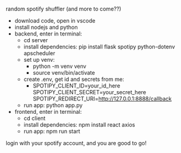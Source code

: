 random spotify shuffler (and more to come??)

- download code, open in vscode
- install nodejs and python
- backend, enter in terminal:
  - cd server
  - install dependencies: pip install flask spotipy python-dotenv apscheduler
  - set up venv:
    - python -m venv venv 
    - source venv/bin/activate
  - create .env, get id and secrets from me:
    - SPOTIPY_CLIENT_ID=your_id_here
      SPOTIPY_CLIENT_SECRET=your_secret_here
      SPOTIPY_REDIRECT_URI=http://127.0.0.1:8888/callback
  - run app: python app.py
- frontend, enter in terminal:
  - cd client
  - install dependencies: npm install react axios
  - run app: npm run start

login with your spotify account, and you are good to go!
